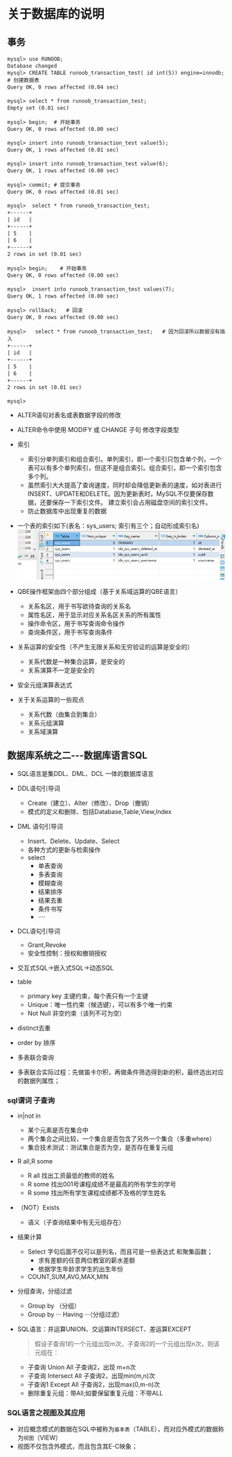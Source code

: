 # 关于数据库的说明
## 事务
```mysql
mysql> use RUNOOB;
Database changed
mysql> CREATE TABLE runoob_transaction_test( id int(5)) engine=innodb;  # 创建数据表
Query OK, 0 rows affected (0.04 sec)
 
mysql> select * from runoob_transaction_test;
Empty set (0.01 sec)
 
mysql> begin;  # 开始事务
Query OK, 0 rows affected (0.00 sec)
 
mysql> insert into runoob_transaction_test value(5);
Query OK, 1 rows affected (0.01 sec)
 
mysql> insert into runoob_transaction_test value(6);
Query OK, 1 rows affected (0.00 sec)
 
mysql> commit; # 提交事务
Query OK, 0 rows affected (0.01 sec)
 
mysql>  select * from runoob_transaction_test;
+------+
| id   |
+------+
| 5    |
| 6    |
+------+
2 rows in set (0.01 sec)
 
mysql> begin;    # 开始事务
Query OK, 0 rows affected (0.00 sec)
 
mysql>  insert into runoob_transaction_test values(7);
Query OK, 1 rows affected (0.00 sec)
 
mysql> rollback;   # 回滚
Query OK, 0 rows affected (0.00 sec)
 
mysql>   select * from runoob_transaction_test;   # 因为回滚所以数据没有插入
+------+
| id   |
+------+
| 5    |
| 6    |
+------+
2 rows in set (0.01 sec)
 
mysql>
```


- ALTER语句对表名或表数据字段的修改
- ALTER命令中使用 MODIFY 或 CHANGE 子句 修改字段类型
- 索引
  - 索引分单列索引和组合索引。单列索引，即一个索引只包含单个列，一个表可以有多个单列索引，但这不是组合索引。组合索引，即一个索引包含多个列。
  - 虽然索引大大提高了查询速度，同时却会降低更新表的速度，如对表进行INSERT、UPDATE和DELETE。因为更新表时，MySQL不仅要保存数据，还要保存一下索引文件。
建立索引会占用磁盘空间的索引文件。
  - 防止数据库中出现重复的数据
- 一个表的索引如下(表名：sys_users; 索引有三个；自动形成索引名)
![img.png](img/img.png)



- QBE操作框架由四个部分组成（基于关系域运算的QBE语言）
  - 关系名区，用于书写欲待查询的关系名
  - 属性名区，用于显示对应关系名区关系的所有属性
  - 操作命令区，用于书写查询命令操作
  - 查询条件区，用于书写查询条件

- 关系运算的安全性（不产生无限关系和无穷验证的运算是安全的）
  - 关系代数是一种集合运算，是安全的
  - 关系演算不一定是安全的
- 安全元组演算表达式
- 关于关系运算的一些观点
  - 关系代数（由集合到集合）
  - 关系元组演算
  - 关系域演算



## 数据库系统之二---数据库语言SQL

- SQL语言是集DDL、DML、DCL 一体的数据库语言


- DDL语句引导词
  - Create（建立）、Alter（修改）、Drop（撤销）
  - 模式的定义和删除、包括Database,Table,View,Index
- DML 语句引导词
  - Insert、Delete、Update、Select
  - 各种方式的更新与检索操作
  - select
    - 单表查询
    - 多表查询
    - 模糊查询
    - 结果排序
    - 结果去重
    - 条件书写
    - ····


- DCL语句引导词
  - Grant,Revoke
  - 安全性控制：授权和撤销授权


- 交互式SQL->嵌入式SQL->动态SQL


- table
  - primary key  主键约束，每个表只有一个主键
  - Unique：唯一性约束（候选键），可以有多个唯一约束
  - Not Null 非空约束（该列不可为空）

- distinct去重
- order by 排序


- 多表联合查询
- 多表联合实际过程：先做笛卡尔积，再做条件筛选得到新的积，最终选出对应的数据列属性；



### sql谓词 子查询
- in|not in 
  - 某个元素是否在集合中
  - 两个集合之间比较，一个集合是否包含了另外一个集合（多重where）
  - 集合技术测试：测试集合是否为空，是否存在重复元组
- R all,R some
  - R all 找出工资最低的教师的姓名
  - R some 找出001号课程成绩不是最高的所有学生的学号
  - R some 找出所有学生课程成绩都不及格的学生姓名
- （NOT）Exists
  - 语义（子查询结果中有无元组存在）


- 结果计算
  - Select 字句后面不仅可以是列名，而且可是一些表达式 和聚集函数；
    - 求有差额的任意两位教室的薪水差额 
    - 依据学生年龄求学生的出生年份
  - COUNT,SUM,AVG,MAX,MIN

- 分组查询，分组过滤
  - Group by （分组）
  - Group by ··· Having ···（分组过滤）

- SQL语言：并运算UNION、交运算INTERSECT、差运算EXCEPT
  > 假设子查询1的一个元组出现m次，子查询2的一个元组出现n次，则该元组在： 
  - 子查询 Union All 子查询2，出现 m+n次
  - 子查询 Intersect All 子查询2，出现min(m,n)次
  - 子查询1 Except All 子查询2，出现max(0,m-n)次
  - 删除重复元组：带All;如要保留重复元组：不带ALL



### SQL语言之视图及其应用
-  对应概念模式的数据在SQL中被称为`基本表`（TABLE），而对应外模式的数据称为`视图`（VIEW）
- 视图不仅包含外模式，而且包含其E-C映象；

